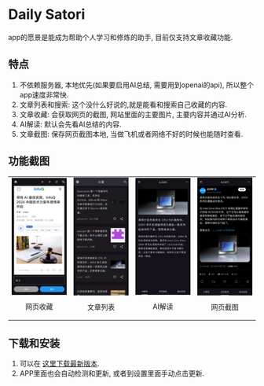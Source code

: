 # Daily Satori

app的愿景是能成为帮助个人学习和修炼的助手, 目前仅支持文章收藏功能.

## 特点

1. 不依赖服务器, 本地优先(如果要启用AI总结, 需要用到openai的api), 所以整个app速度非常快.
2. 文章列表和搜索: 这个没什么好说的,就是能看和搜索自己收藏的内容.
3. 文章收藏: 会获取网页的截图, 网站里面的主要图片, 主要内容并通过AI分析.
4. AI解读: 默认会先看AI总结的内容.
5. 文章截图: 保存网页截图本地, 当做飞机或者网络不好的时候也能随时查看.

## 功能截图

<table>
  <tr>
    <td style="text-align: center;">
      <img src="docs/images/网页收藏.jpg" width="200" alt="网页收藏" />
      <p style="margin-top: 10px;">网页收藏</p>
    </td>
    <td style="text-align: center;">
      <img src="docs/images/文章列表.jpg" width="200" alt="文章列表" />
      <p style="margin-top: 10px;">文章列表</p>
    </td>
    <td style="text-align: center;">
      <img src="docs/images/AI解读.jpg" width="200" alt="AI解读" />
      <p style="margin-top: 10px;">AI解读</p>
    </td>
    <td style="text-align: center;">
      <img src="docs/images/网页截图.jpg" width="200" alt="网页截图" />
      <p style="margin-top: 10px;">网页截图</p>
    </td>
  </tr>
</table>

## 下载和安装

1. 可以在 [这里下载最新版本](https://github.com/SatoriTours/Daily/releases/latest).
2. APP里面也会自动检测和更新, 或者到设置里面手动点击更新.
